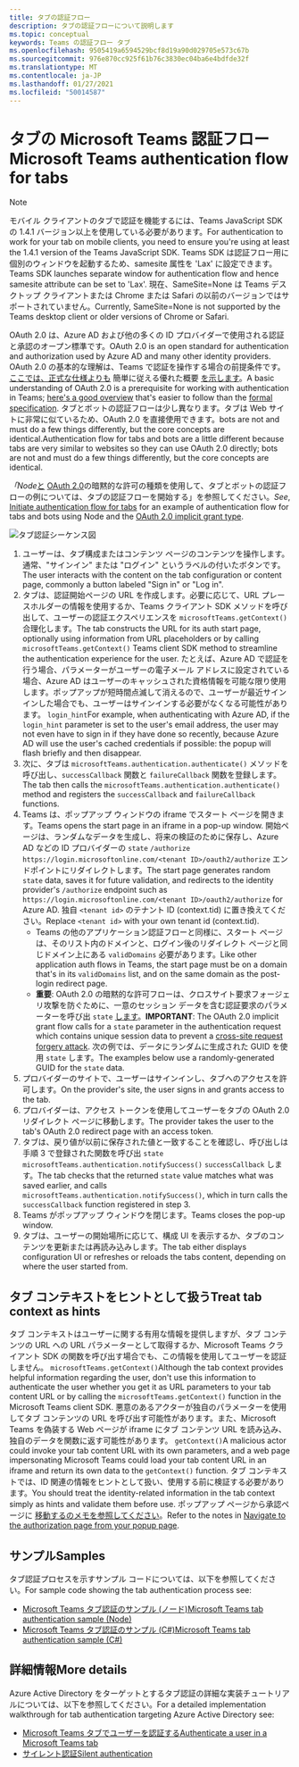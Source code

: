 ```yaml
---
title: タブの認証フロー
description: タブの認証フローについて説明します
ms.topic: conceptual
keywords: Teams の認証フロー タブ
ms.openlocfilehash: 9505419a6594529bcf8d19a90d029705e573c67b
ms.sourcegitcommit: 976e870cc925f61b76c3830ec04ba6e4bdfde32f
ms.translationtype: MT
ms.contentlocale: ja-JP
ms.lasthandoff: 01/27/2021
ms.locfileid: "50014587"
---
```

# <a name="microsoft-teams-authentication-flow-for-tabs"></a><span data-ttu-id="adcf9-104">タブの Microsoft Teams 認証フロー</span><span class="sxs-lookup"><span data-stu-id="adcf9-104">Microsoft Teams authentication flow for tabs</span></span>

> [!Note]
> <span data-ttu-id="adcf9-105">モバイル クライアントのタブで認証を機能するには、Teams JavaScript SDK の 1.4.1 バージョン以上を使用している必要があります。</span><span class="sxs-lookup"><span data-stu-id="adcf9-105">For authentication to work for your tab on mobile clients, you need to ensure you're using at least the 1.4.1 version of the Teams JavaScript SDK.</span></span>
> <span data-ttu-id="adcf9-106">Teams SDK は認証フロー用に個別のウィンドウを起動するため、samesite 属性を 'Lax' に設定できます。</span><span class="sxs-lookup"><span data-stu-id="adcf9-106">Teams SDK launches separate window for authentication flow and hence samesite attribute can be set to 'Lax'.</span></span> <span data-ttu-id="adcf9-107">現在、SameSite=None は Teams デスクトップ クライアントまたは Chrome または Safari の以前のバージョンではサポートされていません。</span><span class="sxs-lookup"><span data-stu-id="adcf9-107">Currently, SameSite=None is not supported by the Teams desktop client or older versions of Chrome or Safari.</span></span>

<span data-ttu-id="adcf9-108">OAuth 2.0 は、Azure AD および他の多くの ID プロバイダーで使用される認証と承認のオープン標準です。</span><span class="sxs-lookup"><span data-stu-id="adcf9-108">OAuth 2.0 is an open standard for authentication and authorization used by Azure AD and many other identity providers.</span></span> <span data-ttu-id="adcf9-109">OAuth 2.0 の基本的な理解は、Teams で認証を操作する場合の前提条件です。 [ここでは、正式な仕様よりも](https://aaronparecki.com/oauth-2-simplified/) 簡単に従える優れた概要 [を示します](https://oauth.net/2/)。</span><span class="sxs-lookup"><span data-stu-id="adcf9-109">A basic understanding of OAuth 2.0 is a prerequisite for working with authentication in Teams; [here's a good overview](https://aaronparecki.com/oauth-2-simplified/) that's easier to follow than the [formal specification](https://oauth.net/2/).</span></span> <span data-ttu-id="adcf9-110">タブとボットの認証フローは少し異なります。タブは Web サイトに非常に似ているため、OAuth 2.0 を直接使用できます。bots are not and must do a few things differently, but the core concepts are identical.</span><span class="sxs-lookup"><span data-stu-id="adcf9-110">Authentication flow for tabs and bots are a little different because tabs are very similar to websites so they can use OAuth 2.0 directly; bots are not and must do a few things differently, but the core concepts are identical.</span></span>

<span data-ttu-id="adcf9-111">*「Node*[と](~/tabs/how-to/authentication/auth-tab-aad.md#initiate-authentication-flow) [OAuth 2.0](https://oauth.net/2/grant-types/implicit/)の暗黙的な許可の種類を使用して、タブとボットの認証フローの例については、タブの認証フローを開始する」を参照してください。</span><span class="sxs-lookup"><span data-stu-id="adcf9-111">*See*, [Initiate authentication flow for tabs](~/tabs/how-to/authentication/auth-tab-aad.md#initiate-authentication-flow) for an example of authentication flow for tabs and bots using Node and the [OAuth 2.0 implicit grant type](https://oauth.net/2/grant-types/implicit/).</span></span>

![タブ認証シーケンス図](~/assets/images/authentication/tab_auth_sequence_diagram.png)

1. <span data-ttu-id="adcf9-113">ユーザーは、タブ構成またはコンテンツ ページのコンテンツを操作します。通常、"サインイン" または "ログイン" というラベルの付いたボタンです。</span><span class="sxs-lookup"><span data-stu-id="adcf9-113">The user interacts with the content on the tab configuration or content page, commonly a button labeled "Sign in" or "Log in".</span></span>
2. <span data-ttu-id="adcf9-114">タブは、認証開始ページの URL を作成します。必要に応じて、URL プレースホルダーの情報を使用するか、Teams クライアント SDK メソッドを呼び出して、ユーザーの認証エクスペリエンスを `microsoftTeams.getContext()` 合理化します。</span><span class="sxs-lookup"><span data-stu-id="adcf9-114">The tab constructs the URL for its auth start page, optionally using information from URL placeholders or by calling `microsoftTeams.getContext()` Teams client SDK method to streamline the authentication experience for the user.</span></span> <span data-ttu-id="adcf9-115">たとえば、Azure AD で認証を行う場合、パラメーターがユーザーの電子メール アドレスに設定されている場合、Azure AD はユーザーのキャッシュされた資格情報を可能な限り使用します。ポップアップが短時間点滅して消えるので、ユーザーが最近サインインした場合でも、ユーザーはサインインする必要がなくなる可能性があります。 `login_hint`</span><span class="sxs-lookup"><span data-stu-id="adcf9-115">For example, when authenticating with Azure AD, if the `login_hint` parameter is set to the user's email address, the user may not even have to sign in if they have done so recently, because Azure AD will use the user's cached credentials if possible: the popup will flash briefly and then disappear.</span></span>
3. <span data-ttu-id="adcf9-116">次に、タブは `microsoftTeams.authentication.authenticate()` メソッドを呼び出し、`successCallback` 関数と `failureCallback` 関数を登録します。</span><span class="sxs-lookup"><span data-stu-id="adcf9-116">The tab then calls the `microsoftTeams.authentication.authenticate()` method and registers the `successCallback` and `failureCallback` functions.</span></span>
4. <span data-ttu-id="adcf9-117">Teams は、ポップアップ ウィンドウの iframe でスタート ページを開きます。</span><span class="sxs-lookup"><span data-stu-id="adcf9-117">Teams opens the start page in an iframe in a pop-up window.</span></span> <span data-ttu-id="adcf9-118">開始ページは、ランダムなデータを生成し、将来の検証のために保存し、Azure AD などの ID プロバイダーの `state` `/authorize` `https://login.microsoftonline.com/<tenant ID>/oauth2/authorize` エンドポイントにリダイレクトします。</span><span class="sxs-lookup"><span data-stu-id="adcf9-118">The start page generates random `state` data, saves it for future validation, and redirects to the identity provider's `/authorize` endpoint such as `https://login.microsoftonline.com/<tenant ID>/oauth2/authorize` for Azure AD.</span></span> <span data-ttu-id="adcf9-119">独自 `<tenant id>` のテナント ID (context.tid) に置き換えてください。</span><span class="sxs-lookup"><span data-stu-id="adcf9-119">Replace `<tenant id>` with your own tenant id (context.tid).</span></span>
    * <span data-ttu-id="adcf9-120">Teams の他のアプリケーション認証フローと同様に、スタート ページは、そのリスト内のドメインと、ログイン後のリダイレクト ページと同じドメイン上にある `validDomains` 必要があります。</span><span class="sxs-lookup"><span data-stu-id="adcf9-120">Like other application auth flows in Teams, the start page must be on a domain that's in its `validDomains` list, and on the same domain as the post-login redirect page.</span></span>
    * <span data-ttu-id="adcf9-121">**重要**: OAuth 2.0 の暗黙的な許可フローは、クロスサイト要求フォージェリ攻撃を防ぐために、一意のセッション データを含む認証要求のパラメーターを呼び出 `state` [します](https://en.wikipedia.org/wiki/Cross-site_request_forgery)。</span><span class="sxs-lookup"><span data-stu-id="adcf9-121">**IMPORTANT**: The OAuth 2.0 implicit grant flow calls for a `state` parameter in the authentication request which contains unique session data to prevent a [cross-site request forgery attack](https://en.wikipedia.org/wiki/Cross-site_request_forgery).</span></span> <span data-ttu-id="adcf9-122">次の例では、データにランダムに生成された GUID を使用 `state` します。</span><span class="sxs-lookup"><span data-stu-id="adcf9-122">The examples below use a randomly-generated GUID for the `state` data.</span></span>
5. <span data-ttu-id="adcf9-123">プロバイダーのサイトで、ユーザーはサインインし、タブへのアクセスを許可します。</span><span class="sxs-lookup"><span data-stu-id="adcf9-123">On the provider's site, the user signs in and grants access to the tab.</span></span>
6. <span data-ttu-id="adcf9-124">プロバイダーは、アクセス トークンを使用してユーザーをタブの OAuth 2.0 リダイレクト ページに移動します。</span><span class="sxs-lookup"><span data-stu-id="adcf9-124">The provider takes the user to the tab's OAuth 2.0 redirect page with an access token.</span></span>
7. <span data-ttu-id="adcf9-125">タブは、戻り値が以前に保存された値と一致することを確認し、呼び出しは手順 3 で登録された関数を呼び出 `state` `microsoftTeams.authentication.notifySuccess()` `successCallback` します。</span><span class="sxs-lookup"><span data-stu-id="adcf9-125">The tab checks that the returned `state` value matches what was saved earlier, and calls `microsoftTeams.authentication.notifySuccess()`, which in turn calls the `successCallback` function registered in step 3.</span></span>
8. <span data-ttu-id="adcf9-126">Teams がポップアップ ウィンドウを閉じます。</span><span class="sxs-lookup"><span data-stu-id="adcf9-126">Teams closes the pop-up window.</span></span>
9. <span data-ttu-id="adcf9-127">タブは、ユーザーの開始場所に応じて、構成 UI を表示するか、タブのコンテンツを更新または再読み込みします。</span><span class="sxs-lookup"><span data-stu-id="adcf9-127">The tab either displays configuration UI or refreshes or reloads the tabs content, depending on where the user started from.</span></span>

## <a name="treat-tab-context-as-hints"></a><span data-ttu-id="adcf9-128">タブ コンテキストをヒントとして扱う</span><span class="sxs-lookup"><span data-stu-id="adcf9-128">Treat tab context as hints</span></span>

<span data-ttu-id="adcf9-129">タブ コンテキストはユーザーに関する有用な情報を提供しますが、タブ コンテンツの URL への URL パラメーターとして取得するか、Microsoft Teams クライアント SDK の関数を呼び出す場合でも、この情報を使用してユーザーを認証しません。 `microsoftTeams.getContext()`</span><span class="sxs-lookup"><span data-stu-id="adcf9-129">Although the tab context provides helpful information regarding the user, don't use this information to authenticate the user whether you get it as URL parameters to your tab content URL or by calling the `microsoftTeams.getContext()` function in the Microsoft Teams client SDK.</span></span> <span data-ttu-id="adcf9-130">悪意のあるアクターが独自のパラメーターを使用してタブ コンテンツの URL を呼び出す可能性があります。また、Microsoft Teams を偽装する Web ページが iframe にタブ コンテンツ URL を読み込み、独自のデータを関数に返す可能性があります。 `getContext()`</span><span class="sxs-lookup"><span data-stu-id="adcf9-130">A malicious actor could invoke your tab content URL with its own parameters, and a web page impersonating Microsoft Teams could load your tab content URL in an iframe and return its own data to the `getContext()` function.</span></span> <span data-ttu-id="adcf9-131">タブ コンテキストでは、ID 関連の情報をヒントとして扱い、使用する前に検証する必要があります。</span><span class="sxs-lookup"><span data-stu-id="adcf9-131">You should treat the identity-related information in the tab context simply as hints and validate them before use.</span></span> <span data-ttu-id="adcf9-132">ポップアップ ページから承認ページに [移動するのメモを参照してください](~/tabs/how-to/authentication/auth-tab-aad.md#navigate-to-the-authorization-page-from-your-popup-page)。</span><span class="sxs-lookup"><span data-stu-id="adcf9-132">Refer to the notes in [Navigate to the authorization page from your popup page](~/tabs/how-to/authentication/auth-tab-aad.md#navigate-to-the-authorization-page-from-your-popup-page).</span></span>

## <a name="samples"></a><span data-ttu-id="adcf9-133">サンプル</span><span class="sxs-lookup"><span data-stu-id="adcf9-133">Samples</span></span>

<span data-ttu-id="adcf9-134">タブ認証プロセスを示すサンプル コードについては、以下を参照してください。</span><span class="sxs-lookup"><span data-stu-id="adcf9-134">For sample code showing the tab authentication process see:</span></span>

* [<span data-ttu-id="adcf9-135">Microsoft Teams タブ認証のサンプル (ノード)</span><span class="sxs-lookup"><span data-stu-id="adcf9-135">Microsoft Teams tab authentication sample (Node)</span></span>](https://github.com/OfficeDev/microsoft-teams-sample-complete-node)
* [<span data-ttu-id="adcf9-136">Microsoft Teams タブ認証のサンプル (C#)</span><span class="sxs-lookup"><span data-stu-id="adcf9-136">Microsoft Teams tab authentication sample (C#)</span></span>](https://github.com/OfficeDev/microsoft-teams-sample-complete-csharp)

## <a name="more-details"></a><span data-ttu-id="adcf9-137">詳細情報</span><span class="sxs-lookup"><span data-stu-id="adcf9-137">More details</span></span>

<span data-ttu-id="adcf9-138">Azure Active Directory をターゲットとするタブ認証の詳細な実装チュートリアルについては、以下を参照してください。</span><span class="sxs-lookup"><span data-stu-id="adcf9-138">For a detailed implementation walkthrough for tab authentication targeting Azure Active Directory see:</span></span>

* [<span data-ttu-id="adcf9-139">Microsoft Teams タブでユーザーを認証する</span><span class="sxs-lookup"><span data-stu-id="adcf9-139">Authenticate a user in a Microsoft Teams tab</span></span>](~/tabs/how-to/authentication/auth-tab-AAD.md)
* [<span data-ttu-id="adcf9-140">サイレント認証</span><span class="sxs-lookup"><span data-stu-id="adcf9-140">Silent authentication</span></span>](~/tabs/how-to/authentication/auth-silent-AAD.md)

